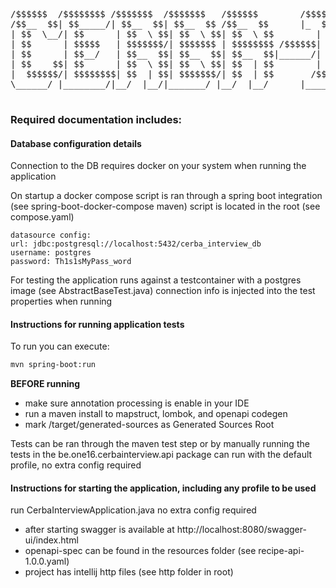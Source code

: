 <pre>

/$$$$$$  /$$$$$$$$ /$$$$$$$  /$$$$$$$   /$$$$$$        /$$$$$$ /$$   /$$ /$$$$$$$$ /$$$$$$$$ /$$    /$$ /$$$$$$ /$$$$$$$$ /$$      /$$
/$$__  $$| $$_____/| $$__  $$| $$__  $$ /$$__  $$      |_  $$_/| $$$ | $$|__  $$__/| $$_____/| $$   | $$|_  $$_/| $$_____/| $$  /$ | $$
| $$  \__/| $$      | $$  \ $$| $$  \ $$| $$  \ $$        | $$  | $$$$| $$   | $$   | $$      | $$   | $$  | $$  | $$      | $$ /$$$| $$
| $$      | $$$$$   | $$$$$$$/| $$$$$$$ | $$$$$$$$ /$$$$$$| $$  | $$ $$ $$   | $$   | $$$$$   |  $$ / $$/  | $$  | $$$$$   | $$/$$ $$ $$
| $$      | $$__/   | $$__  $$| $$__  $$| $$__  $$|______/| $$  | $$  $$$$   | $$   | $$__/    \  $$ $$/   | $$  | $$__/   | $$$$_  $$$$
| $$    $$| $$      | $$  \ $$| $$  \ $$| $$  | $$        | $$  | $$\  $$$   | $$   | $$        \  $$$/    | $$  | $$      | $$$/ \  $$$
|  $$$$$$/| $$$$$$$$| $$  | $$| $$$$$$$/| $$  | $$       /$$$$$$| $$ \  $$   | $$   | $$$$$$$$   \  $/    /$$$$$$| $$$$$$$$| $$/   \  $$
\______/ |________/|__/  |__/|_______/ |__/  |__/      |______/|__/  \__/   |__/   |________/    \_/    |______/|________/|__/     \__/

</pre>

### Required documentation includes:


#### Database configuration details
Connection to the DB requires docker on your system when running the application

On startup a docker compose script is ran through a spring boot integration (see spring-boot-docker-compose maven)
script is located in the root (see compose.yaml)

    datasource config:
    url: jdbc:postgresql://localhost:5432/cerba_interview_db
    username: postgres
    password: Th1s1sMyPass_word
        
For testing the application runs against a testcontainer with a postgres image (see AbstractBaseTest.java)
connection info is injected into the test properties when running
        

#### Instructions for running application tests

To run you can execute: 
 ``` bash
 mvn spring-boot:run
```
    

**BEFORE running** 
- make sure annotation processing is enable in your IDE
- run a maven install to mapstruct, lombok, and openapi codegen
- mark /target/generated-sources as Generated Sources Root

Tests can be ran through the maven test step or by manually running the tests in the be.one16.cerbainterview.api package
can run with the default profile, no extra config required


#### Instructions for starting the application, including any profile to be used
run CerbaInterviewApplication.java no extra config required

- after starting swagger is available at http://localhost:8080/swagger-ui/index.html
- openapi-spec can be found in the resources folder (see recipe-api-1.0.0.yaml)
- project has intellij http files (see http folder in root)
